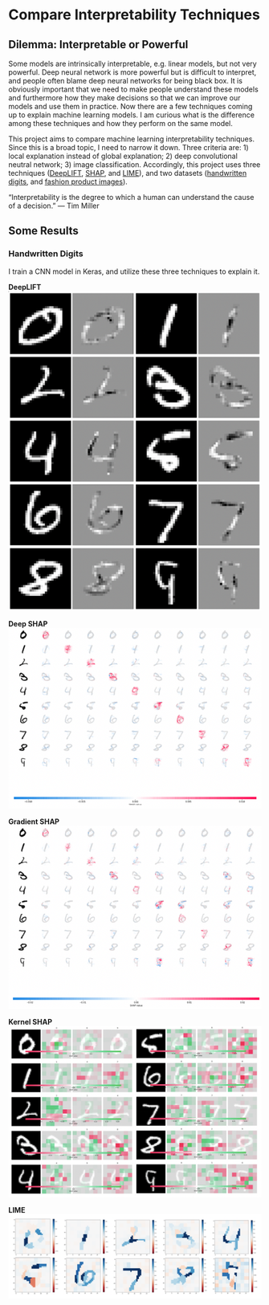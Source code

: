 # Compare Interpretability Techniques

## Dilemma: Interpretable or Powerful
Some models are intrinsically interpretable, e.g. linear models, but not very powerful. Deep neural network is more powerful but is difficult to interpret, and people often blame deep neural networks for being black box. It is obviously important that we need to make people understand these models and furthermore how they make decisions so that we can improve our models and use them in practice. Now there are a few techniques coming up to explain machine learning models. I am curious what is the difference among these techniques and how they perform on the same model. 

This project aims to compare machine learning interpretability techniques. Since this is a broad topic, I need to narrow it down. Three criteria are: 1) local explanation instead of global explanation; 2) deep convolutional neutral network; 3) image classification. Accordingly, this project uses three techniques ([DeepLIFT](https://github.com/kundajelab/deeplift), [SHAP](https://github.com/slundberg/shap), and [LIME](https://github.com/marcotcr/lime)), and two datasets ([handwritten digits](http://yann.lecun.com/exdb/mnist/), and [fashion product images](https://www.kaggle.com/paramaggarwal/fashion-product-images-dataset)). 

“Interpretability is the degree to which a human can understand the cause of a decision.” — Tim Miller

## Some Results
### Handwritten Digits
I train a CNN model in Keras, and utilize these three techniques to explain it.

**DeepLIFT**
![digit_deeplift](https://github.com/yaliu777/Compare-Interpretability-Techniques/blob/main/images/digit_deeplift.png)

**Deep SHAP**
![digit_deepshap](https://github.com/yaliu777/Compare-Interpretability-Techniques/blob/main/images/digit_deepshap.png)

**Gradient SHAP**
![digit_gradientshap](https://github.com/yaliu777/Compare-Interpretability-Techniques/blob/main/images/digit_gradientshap.png)

**Kernel SHAP**
![digit_kernershap](https://github.com/yaliu777/Compare-Interpretability-Techniques/blob/main/images/digit_kernelshap.png)

**LIME**
![digit_lime](https://github.com/yaliu777/Compare-Interpretability-Techniques/blob/main/images/digit_lime.png)
